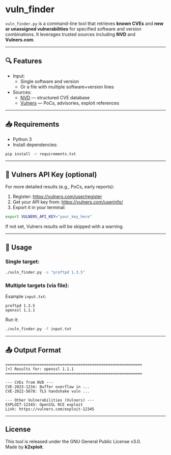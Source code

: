# vuln_finder

`vuln_finder.py` is a command-line tool that retrieves **known CVEs** and **new or unassigned vulnerabilities** for specified software and version combinations. It leverages trusted sources including **NVD** and **Vulners.com**.

---

## 🔍 Features

- Input:
  - Single software and version
  - Or a file with multiple software+version lines
- Sources:
  - [NVD](https://nvd.nist.gov) — structured CVE database
  - [Vulners](https://vulners.com) — PoCs, advisories, exploit references

---

## 📥 Requirements

- Python 3
- Install dependencies:

```bash
pip install -r requirements.txt
```

---

## 🔐 Vulners API Key (optional)

For more detailed results (e.g., PoCs, early reports):

1. Register: https://vulners.com/user/register
2. Get your API key from: https://vulners.com/userinfo/
3. Export it in your terminal:

```bash
export VULNERS_API_KEY="your_key_here"
```

If not set, Vulners results will be skipped with a warning.

---

## 🚀 Usage

### Single target:
```bash
./vuln_finder.py -s "proftpd 1.3.5"
```

### Multiple targets (via file):
Example `input.txt`:
```
proftpd 1.3.5
openssl 1.1.1
```

Run it:
```bash
./vuln_finder.py -f input.txt
```

---

## 📤 Output Format

```
============================================================
[+] Results for: openssl 1.1.1
============================================================

--- CVEs from NVD ---
CVE-2023-1234: Buffer overflow in ...
CVE-2022-5678: TLS handshake vuln ...

--- Other Vulnerabilities (Vulners) ---
EXPLOIT-12345: OpenSSL RCE exploit
Link: https://vulners.com/exploit-12345
```

---

## License
This tool is released under the GNU General Public License v3.0.  
Made by **k2xploit**.
